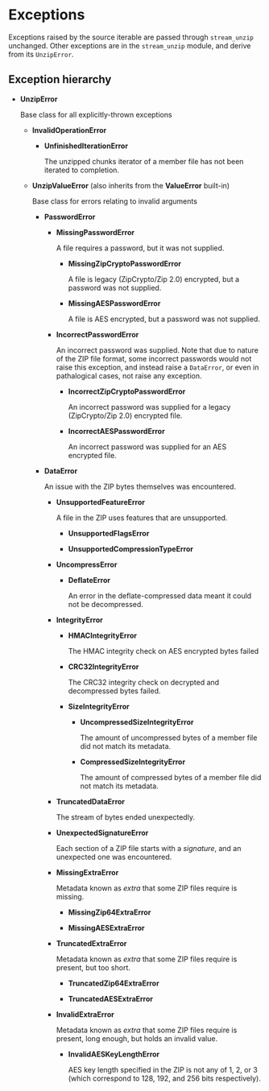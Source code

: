 # Exceptions

Exceptions raised by the source iterable are passed through `stream_unzip` unchanged. Other exceptions are in the `stream_unzip` module, and derive from its `UnzipError`.


## Exception hierarchy

  - **UnzipError**

    Base class for all explicitly-thrown exceptions

    - **InvalidOperationError**

      - **UnfinishedIterationError**

        The unzipped chunks iterator of a member file has not been iterated to completion.

    - **UnzipValueError** (also inherits from the **ValueError** built-in)

      Base class for errors relating to invalid arguments

      - **PasswordError**

        - **MissingPasswordError**

          A file requires a password, but it was not supplied.

          - **MissingZipCryptoPasswordError**

            A file is legacy (ZipCrypto/Zip 2.0) encrypted, but a password was not supplied.

          - **MissingAESPasswordError**

            A file is AES encrypted, but a password was not supplied.

        - **IncorrectPasswordError**

          An incorrect password was supplied. Note that due to nature of the ZIP file format, some incorrect passwords would not raise this exception, and instead raise a `DataError`, or even in pathalogical cases, not raise any exception.

          - **IncorrectZipCryptoPasswordError**

            An incorrect password was supplied for a legacy (ZipCrypto/Zip 2.0) encrypted file.

          - **IncorrectAESPasswordError**

            An incorrect password was supplied for an AES encrypted file.

      - **DataError**

        An issue with the ZIP bytes themselves was encountered.

        - **UnsupportedFeatureError**

          A file in the ZIP uses features that are unsupported.

          - **UnsupportedFlagsError**

          - **UnsupportedCompressionTypeError**

        - **UncompressError**

          - **DeflateError**

            An error in the deflate-compressed data meant it could not be decompressed.

        - **IntegrityError**

          - **HMACIntegrityError**

            The HMAC integrity check on AES encrypted bytes failed

          - **CRC32IntegrityError**

            The CRC32 integrity check on decrypted and decompressed bytes failed.

          - **SizeIntegrityError**

            - **UncompressedSizeIntegrityError**

              The amount of uncompressed bytes of a member file did not match its metadata.

            - **CompressedSizeIntegrityError**

              The amount of compressed bytes of a member file did not match its metadata.

        - **TruncatedDataError**

          The stream of bytes ended unexpectedly.

        - **UnexpectedSignatureError**

          Each section of a ZIP file starts with a _signature_, and an unexpected one was encountered.

        - **MissingExtraError**

          Metadata known as *extra* that some ZIP files require is missing.

          - **MissingZip64ExtraError**

          - **MissingAESExtraError**

        - **TruncatedExtraError**

          Metadata known as *extra* that some ZIP files require is present, but too short.

          - **TruncatedZip64ExtraError**

          - **TruncatedAESExtraError**

        - **InvalidExtraError**

          Metadata known as *extra* that some ZIP files require is present, long enough, but holds an invalid value.

          - **InvalidAESKeyLengthError**

            AES key length specified in the ZIP is not any of 1, 2, or 3 (which correspond to 128, 192, and 256 bits respectively).
